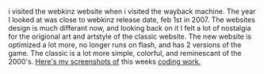 i visited the webkinz website when i visited the wayback machine. The year I looked at was close to webkinz release date, feb 1st in 2007. The websites design is much differant now, and looking back on it I felt a lot of nostalgia for the origional art and artstyle of the classic website. The new website is optimized a lot more, no longer runs on flash, and has 2 versions of the game. The classic is a lot more simple, colorful, and reminescant of the 2000's. 
[Here's my screenshots of](./images/screenshot%201.PNG) this weeks [coding work.](./images/screenshot%202.PNG)
